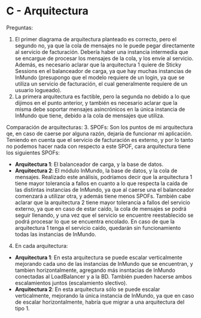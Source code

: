 ﻿# C - Arquitectura

Preguntas:
1. El primer diagrama de arquitectura planteado es correcto, pero el segundo no, ya que la cola de mensajes no le puede pegar directamente al servicio de facturación. Debería haber una instancia intermedia que se encargue de procesar los mensajes de la cola, y los envíe al servicio. Además, es necesario aclarar que la arquitectura 1 quiere de Sticky Sessions en el balanceador de carga, ya que hay muchas instancias de InMundo (presupongo que el modelo requiere de un login, ya que se utiliza un servicio de facturación, el cual generalmente requiere de un usuario logueado).
2. La primera arquitectura es factible, pero la segunda no debido a lo que dijimos en el punto anterior, y también es necesario aclarar que la misma debe soportar mensajes asincrónicos en la única instancia de InMundo que tiene, debido a la cola de mensajes que utiliza.

Comparación de arquitecturas:
3. SPOFs: Son los puntos de mi arquitectura qe, en caso de caerse por alguna razón, dejaría de funcionar mi aplicación. Teniendo en cuenta que el servicio de facturación es externo, y por lo tanto no podemos hacer nada con respecto a este SPOF, cara arquitectura tiene los siguientes SPOFs:
  - **Arquitectura 1**: El balanceador de carga, y la base de datos.
  - **Arquitectura 2**: El módulo InMundo, la base de datos, y la cola de mensajes.
Realizado este análisis, podríamos decir que la arquitectura 1 tiene mayor tolerancia a fallos en cuanto a lo que respecta la caída de las distintas instancias de InMundo, ya que al caerse una el balanceador comenzará a utilizar otra, y además tiene menos SPOFs.
También cabe aclarar que la arquitectura 2 tiene mayor tolerancia a fallos del servicio externo, ya que en caso de estar caído, la cola de mensajes se podrá seguir llenando, y una vez que el servicio se encuentre reestablecido se podrá procesar lo que se encuentra encolado. En caso de que la arquitectura 1 tenga el servicio caído, quedarán sin funcionamiento todas las instancias de InMundo.

4. En cada arquitectura:
  - **Arquitectura 1**: En esta arquitectura se puede escalar verticalmente mejorando cada uno de las instancias de InMundo que se encuentran, y tambien horizontalmente, agregando más insntacias de InMundo conectadas al LoadBalancer y a la BD. También pueden hacerse ambos escalamientos juntos (escalamiento slectivo).
  - **Arquitectura 2**: En esta arquitectura sólo se puede escalar verticalmente, mejorando la única instancia de InMundo, ya que en caso de escalar horizontalmente, habría que migrar a una arquitectura del tipo 1.
 